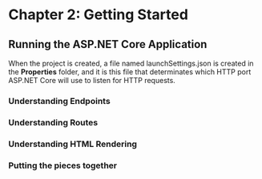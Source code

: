 # Chapter 2: Getting Started

## Running the ASP.NET Core Application

When the project is created, a file named launchSettings.json is created in the **Properties** folder, and it is this file that determinates which HTTP port ASP.NET Core will use to listen for HTTP requests.

### Understanding Endpoints
### Understanding Routes
### Understanding HTML Rendering
### Putting the pieces together